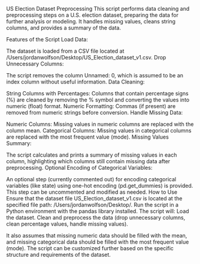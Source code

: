 US Election Dataset Preprocessing
This script performs data cleaning and preprocessing steps on a U.S. election dataset, preparing the data for further analysis or modeling. It handles missing values, cleans string columns, and provides a summary of the data.

Features of the Script
Load Data:

The dataset is loaded from a CSV file located at /Users/jordanwolfson/Desktop/US_Election_dataset_v1.csv.
Drop Unnecessary Columns:

The script removes the column Unnamed: 0, which is assumed to be an index column without useful information.
Data Cleaning:

String Columns with Percentages: Columns that contain percentage signs (%) are cleaned by removing the % symbol and converting the values into numeric (float) format.
Numeric Formatting: Commas (if present) are removed from numeric strings before conversion.
Handle Missing Data:

Numeric Columns: Missing values in numeric columns are replaced with the column mean.
Categorical Columns: Missing values in categorical columns are replaced with the most frequent value (mode).
Missing Values Summary:

The script calculates and prints a summary of missing values in each column, highlighting which columns still contain missing data after preprocessing.
Optional Encoding of Categorical Variables:

An optional step (currently commented out) for encoding categorical variables (like state) using one-hot encoding (pd.get_dummies) is provided. This step can be uncommented and modified as needed.
How to Use
Ensure that the dataset file US_Election_dataset_v1.csv is located at the specified file path: /Users/jordanwolfson/Desktop/.
Run the script in a Python environment with the pandas library installed.
The script will:
Load the dataset.
Clean and preprocess the data (drop unnecessary columns, clean percentage values, handle missing values).

It also assumes that missing numeric data should be filled with the mean, and missing categorical data should be filled with the most frequent value (mode).
The script can be customized further based on the specific structure and requirements of the dataset.
